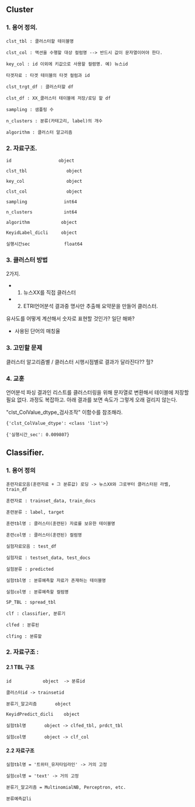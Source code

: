 
<!-- #============================================================ -->
## Cluster
<!-- #============================================================ -->

### 1. 용어 정의.

    clst_tbl : 클러스터할 테이블명

    clst_col : 액션을 수행할 대상 컬럼명 --> 반드시 값이 문자열이어야 한다.

    key_col : id 이외에 키값으로 사용할 컬렴명. 예) 뉴스id

    타겟자료 : 타겟 테이블의 타겟 컬럼과 id

    clst_trgt_df : 클러스터할 df

    clst_df : XX_클러스터 테이블에 저장/로딩 할 df

    sampling : 샘플링 수

    n_clusters : 분류(카테고리, label)의 개수

    algorithm : 클러스터 알고리즘


### 2. 자료구조.

    id                  object

    clst_tbl               object

    key_col                object

    clst_col               object

    sampling              int64

    n_clusters            int64

    algorithm            object

    KeyidLabel_dicli     object

    실행시간sec             float64


### 3. 클러스터 방법

2가지.
- 1. 뉴스XX를 직접 클러스터
- 2. ETRI언어분석 결과중 명사만 추출해 요약문을 만들어 클러스터.

유사도를 어떻게 계산해서 숫자로 표현할 것인가? 일단 해봐?
- 사용된 단어의 매칭율

### 3. 고민할 문제

클러스터 알고리즘별 / 클러스터 시행시점별로 결과가 달라진다?? 헐?

### 4. 교훈

언어분석 파싱 결과인 리스트를 클러스터링을 위해 문자열로 변환해서 테이블에 저장할 필요 없다. 과정도 복잡하고.
아래 결과를 보면 속도가 그렇게 오래 걸리지 않는다.

"clst_ColValue_dtype_검사조작" 이함수를 참조해라.

    {'clst_ColValue_dtype': <class 'list'>}

    {'실행시간_sec': 0.009807}







<!-- #============================================================ -->
## Classifier.
<!-- #============================================================ -->

### 1. 용어 정의

    훈련자료모음(훈련자료 + 그 분류값) 로딩 -> 뉴스XX와 그로부터 클러스터된 라벨, train_df

    훈련자료 : trainset_data, train_docs

    훈련분류 : label, target

    훈련tbl명 : 클러스터(훈련된) 자료를 보유한 테이블명

    훈련col명 : 클러스터(훈련된) 컬럼명

    실험자료모음 : test_df

    실험자료 : testset_data, test_docs

    실험분류 : predicted

    실험tbl명 : 분류예측할 자료가 존재하는 테이블명

    실험col명 : 분류예측할 컬럼명

    SP_TBL : spread_tbl

    clf : classifier, 분류기

    clfed : 분류된

    clfing : 분류할

### 2. 자료구조 : 

#### 2.1 TBL 구조

    id            object  -> 분류id

    클러스터id -> trainsetid

    분류기_알고리즘       object

    KeyidPredict_dicli    object

    실험tbl명       object -> clfed_tbl, prdct_tbl

    실험col명       object -> clf_col


#### 2.2 자료구조

    실험tbl명 = '트위터_유저타임라인' -> 거의 고정

    실험col명 = 'text' -> 거의 고정

    분류기_알고리즘 = MultinomialNB, Perceptron, etc.

    분류예측값li
